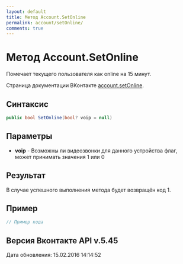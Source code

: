 ```yaml
---
layout: default
title: Метод Account.SetOnline
permalink: account/setOnline/
comments: true
---
```

# Метод Account.SetOnline
Помечает текущего пользователя как online на 15 минут.

Страница документации ВКонтакте [account.setOnline](https://vk.com/dev/account.setOnline).
## Синтаксис
``` csharp
public bool SetOnline(bool? voip = null)
```

## Параметры
+ **voip** - Возможны ли видеозвонки для данного устройства флаг, может принимать значения 1 или 0

## Результат
В случае успешного выполнения метода будет возвращён код 1.

## Пример
``` csharp
// Пример кода
```

## Версия Вконтакте API v.5.45
Дата обновления: 15.02.2016 14:14:52
